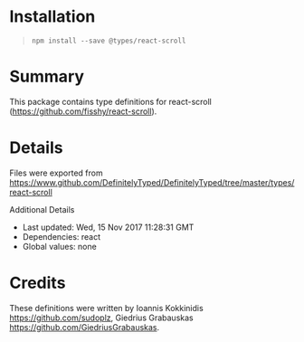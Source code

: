 # Installation
> `npm install --save @types/react-scroll`

# Summary
This package contains type definitions for react-scroll (https://github.com/fisshy/react-scroll).

# Details
Files were exported from https://www.github.com/DefinitelyTyped/DefinitelyTyped/tree/master/types/react-scroll

Additional Details
 * Last updated: Wed, 15 Nov 2017 11:28:31 GMT
 * Dependencies: react
 * Global values: none

# Credits
These definitions were written by Ioannis Kokkinidis <https://github.com/sudoplz>, Giedrius Grabauskas <https://github.com/GiedriusGrabauskas>.
